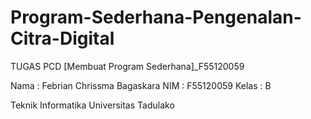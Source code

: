 # Program-Sederhana-Pengenalan-Citra-Digital
TUGAS PCD [Membuat Program Sederhana]_F55120059

Nama  : Febrian Chrissma Bagaskara
NIM   : F55120059
Kelas : B

Teknik Informatika
Universitas Tadulako
